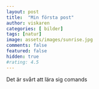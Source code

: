 ```yaml
---
layout: post
title:  "Min första post"
author: viskaren
categories: [ bilder]
tags: [natur]
image: assets/images/sunrise.jpg
comments: false
featured: false
hidden: true
#rating: 4.5
---
```


Det är svårt att lära sig comands